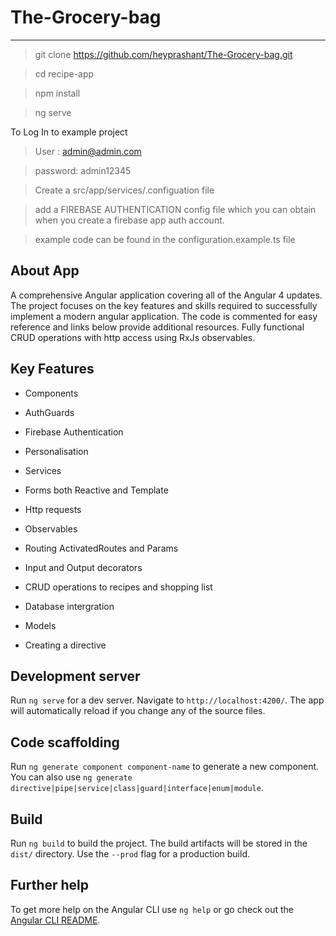 # The-Grocery-bag
---



> git clone https://github.com/heyprashant/The-Grocery-bag.git

> cd recipe-app

> npm install

> ng serve

To Log In to example project 

> User :      admin@admin.com

> password:   admin12345

> Create a src/app/services/.configuation file 

> add a FIREBASE AUTHENTICATION config file which you can obtain when you create a firebase app auth account.

> example code can be found in the configuration.example.ts file

## About App

A comprehensive Angular application covering all of the Angular 4 updates. The project focuses on the key features and skills required to successfully implement a modern angular application. The code is commented for easy reference and links below provide additional resources. Fully functional CRUD operations with http access using RxJs observables.


## Key Features

* Components

* AuthGuards

* Firebase Authentication

* Personalisation

* Services

* Forms both Reactive and Template

* Http requests

* Observables

* Routing ActivatedRoutes and Params

* Input and Output decorators

* CRUD operations to recipes and shopping list

* Database intergration

* Models

* Creating a directive

## Development server

Run `ng serve` for a dev server. Navigate to `http://localhost:4200/`. The app will automatically reload if you change any of the source files.

## Code scaffolding

Run `ng generate component component-name` to generate a new component. You can also use `ng generate directive|pipe|service|class|guard|interface|enum|module`.

## Build

Run `ng build` to build the project. The build artifacts will be stored in the `dist/` directory. Use the `--prod` flag for a production build.

## Further help

To get more help on the Angular CLI use `ng help` or go check out the [Angular CLI README](https://github.com/angular/angular-cli/blob/master/README.md).
